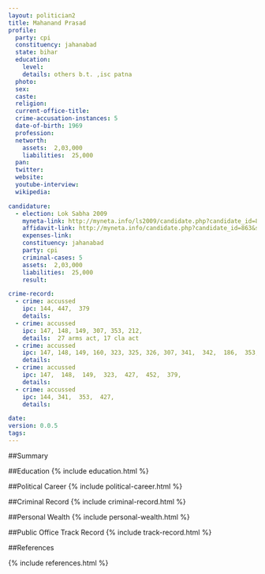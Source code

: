 ```yaml
---
layout: politician2
title: Mahanand Prasad
profile: 
  party: cpi
  constituency: jahanabad
  state: bihar
  education: 
    level: 
    details: others b.t. ,isc patna
  photo: 
  sex: 
  caste: 
  religion: 
  current-office-title: 
  crime-accusation-instances: 5
  date-of-birth: 1969
  profession: 
  networth: 
    assets:  2,03,000
    liabilities:  25,000
  pan: 
  twitter: 
  website: 
  youtube-interview: 
  wikipedia: 

candidature: 
  - election: Lok Sabha 2009
    myneta-link: http://myneta.info/ls2009/candidate.php?candidate_id=863
    affidavit-link: http://myneta.info/candidate.php?candidate_id=863&scan=original
    expenses-link: 
    constituency: jahanabad 
    party: cpi
    criminal-cases: 5
    assets:  2,03,000
    liabilities:  25,000
    result:  

crime-record: 
  - crime: accussed
    ipc: 144, 447,  379
    details:    
  - crime: accussed
    ipc: 147, 148, 149, 307, 353, 212,
    details:  27 arms act, 17 cla act  
  - crime: accussed
    ipc: 147, 148, 149, 160, 323, 325, 326, 307, 341,  342,  186,  353,  322,  333,  334,  337,  338,  435,  120B, 302,
    details:    
  - crime: accussed
    ipc: 147,  148,  149,  323,  427,  452,  379,
    details:    
  - crime: accussed
    ipc: 144, 341,  353,  427,
    details:    

date: 
version: 0.0.5
tags: 
---
```

##Summary


##Education
{% include education.html %}


##Political Career
{% include political-career.html %}


##Criminal Record
{% include criminal-record.html %}


##Personal Wealth
{% include personal-wealth.html %}


##Public Office Track Record
{% include track-record.html %}


##References


{% include references.html %}